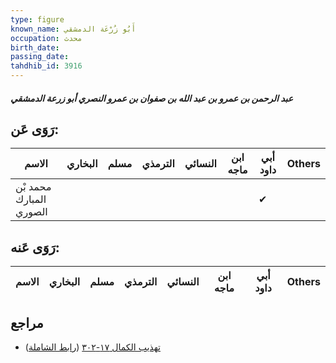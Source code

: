 ```yaml
---
type: figure
known_name: أَبُو زُرْعَة الدمشقي
occupation: محدث
birth_date:
passing_date:
tahdhib_id: 3916
---
```

##### عبد الرحمن بن عمرو بن عبد الله بن صفوان بن عمرو النصري أبو زرعة الدمشقي

## رَوَى عَن:
| الاسم                   | البخاري | مسلم | الترمذي | النسائي | ابن ماجه | أبي داود | Others |
| ----------------------- | ------- | ---- | ------- | ------- | -------- | -------- | ------ |
| محمد بْن المبارك الصوري |         |      |         |         |          | ✔        |        |
## رَوَى عَنه:
| الاسم | البخاري | مسلم | الترمذي | النسائي | ابن ماجه | أبي داود | Others |
| ----- | ------- | ---- | ------- | ------- | -------- | -------- | ------ |
## مراجع
- [تهذيب الكمال ١٧-٣٠٢](obsidian://open?vault=Tahdhib-al-Kamal&file=Figures/٣٩١٦-عبد%20الرحمن%20بن%20عمرو%20بن%20عبد%20الله%20بن%20صفوان%20بن%20عمرو%20النصري%20أبو%20زرعة%20الدمشقي) ([رابط الشاملة](https://shamela.ws/book/3722/8852))